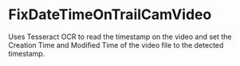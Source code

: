 # FixDateTimeOnTrailCamVideo
Uses Tesseract OCR to read the timestamp on the video and set the Creation Time and Modified Time of the video file to the detected timestamp.
